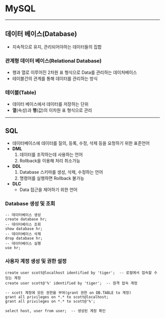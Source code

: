 # MySQL
---
## 데이터 베이스(Database)
  - 지속적으로 유지, 관리되어야하는 데이터들의 집합
### 관계형 데이터 베이스(Relational Database)
  - 행과 열로 이루어진 2차원 표 형식으로 Data를 관리하는 데이처베이스
  - 테이블간의 관계를 통해 데이터를 관리하는 방식
### 테이블(Table)
  - 데이터 베이스에서 데이터를 저장하는 단위
  - **열**(속성)과 **행**(값)의 이차원 표 형식으로 관리
---
## SQL
  - 데이터베이스에 데이터를 질의, 등록, 수정, 삭제 등을 요청하기 위한 표준언어
  - **DML**
      01. 데이터를 조작하는데 사용하는 언어
      02. Rollback을 이용해 처리 취소가능
  - **DDL**
      01. Database 스키마를 생성, 삭제, 수정하는 언어
      2. 명령어를 실행하면 Rollback 불가능
  - **DLC**
      - Data 접근을 제어하기 위한 언어
 
 ### Database 생성 및 조회
 ```mysql
 -- 데이터베이스 생성
 create database hr;
 -- 데이터베이스 조회
 show database hr;
 -- 데이터베이스 삭제
 drop database hr;
 -- 데이터베이스 실행
 use hr;
 ```
 ### 사용자 계정 생성 및 권한 설정
 ```mysql
 create user scott@localhost identified by 'tiger';  -- 로컬에서 접속할 수 있는 계정
 create user scott@'%' identified by 'tiger';  -- 원격 접속 계정
 
 -- scott 계정에 모든 권한을 부여(grant 권한 on DB.TABLE to 계정)
 grant all privileges on *.* to scott@localhost;
 grant all privileges on *.* to scott@'%';
 
 select host, user from user;  -- 생성된 계정 확인
 ```
